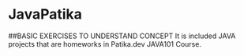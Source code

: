# JavaPatika
##BASIC EXERCISES TO UNDERSTAND CONCEPT
It is included JAVA projects that are homeworks in Patika.dev JAVA101 Course.
